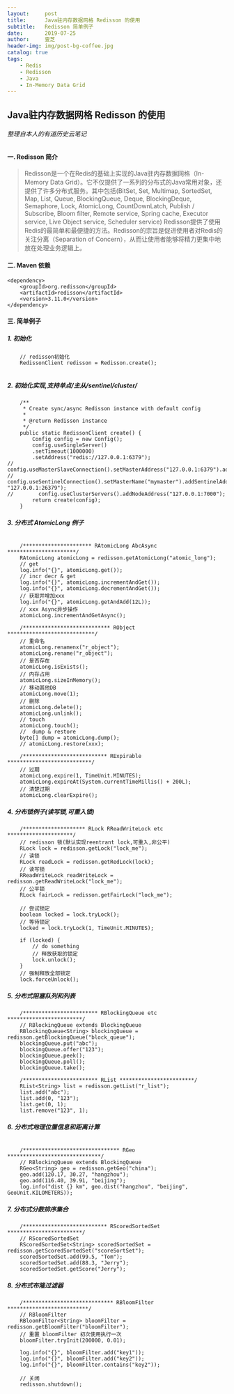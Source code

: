 ```yaml
---
layout:     post
title:      Java驻内存数据网格 Redisson 的使用
subtitle:   Redisson 简单例子
date:       2019-07-25
author:     壹芝
header-img: img/post-bg-coffee.jpg
catalog: true
tags:
    - Redis
    - Redisson
    - Java
    - In-Memory Data Grid
---
```


## Java驻内存数据网格 Redisson 的使用

###### 整理自本人的有道历史云笔记

#### 一. Redisson 简介
> Redisson是一个在Redis的基础上实现的Java驻内存数据网格（In-Memory Data Grid）。它不仅提供了一系列的分布式的Java常用对象，还提供了许多分布式服务。其中包括(BitSet, Set, Multimap, SortedSet, Map, List, Queue, BlockingQueue, Deque, BlockingDeque, Semaphore, Lock, AtomicLong, CountDownLatch, Publish / Subscribe, Bloom filter, Remote service, Spring cache, Executor service, Live Object service, Scheduler service) Redisson提供了使用Redis的最简单和最便捷的方法。Redisson的宗旨是促进使用者对Redis的关注分离（Separation of Concern），从而让使用者能够将精力更集中地放在处理业务逻辑上。

#### 二. Maven 依赖
```
<dependency>
    <groupId>org.redisson</groupId>
    <artifactId>redisson</artifactId>
    <version>3.11.0</version>
</dependency>
```

#### 三. 简单例子

##### 1. 初始化
```
    // redisson初始化
    RedissonClient redisson = Redisson.create();
        
```

##### 2. 初始化实现,支持单点/主从/sentinel/cluster/
```
    /**
     * Create sync/async Redisson instance with default config
     *
     * @return Redisson instance
     */
    public static RedissonClient create() {
        Config config = new Config();
        config.useSingleServer()
        .setTimeout(1000000)
        .setAddress("redis://127.0.0.1:6379");
//        config.useMasterSlaveConnection().setMasterAddress("127.0.0.1:6379").addSlaveAddress("127.0.0.1:6389").addSlaveAddress("127.0.0.1:6399");
//        config.useSentinelConnection().setMasterName("mymaster").addSentinelAddress("127.0.0.1:26389", "127.0.0.1:26379");
//        config.useClusterServers().addNodeAddress("127.0.0.1:7000");
        return create(config);
    }
```

##### 3. 分布式 AtomicLong 例子
```

    /********************** RAtomicLong AbcAsync **********************/
    RAtomicLong atomicLong = redisson.getAtomicLong("atomic_long");
    // get
    log.info("{}", atomicLong.get());
    // incr decr & get
    log.info("{}", atomicLong.incrementAndGet());
    log.info("{}", atomicLong.decrementAndGet());
    // 获取并增加xxx
    log.info("{}", atomicLong.getAndAdd(12L));
    // xxx Async异步操作
    atomicLong.incrementAndGetAsync();
    
    /**************************** RObject ****************************/
    // 重命名
    atomicLong.renamenx("r_object");
    atomicLong.rename("r_object");
    // 是否存在
    atomicLong.isExists();
    // 内存占用
    atomicLong.sizeInMemory();
    // 移动其他DB
    atomicLong.move(1);
    // 删除
    atomicLong.delete();
    atomicLong.unlink();
    // touch
    atomicLong.touch();
    //  dump & restore
    byte[] dump = atomicLong.dump();
    // atomicLong.restore(xxx);
    
    /*************************** RExpirable ***************************/
    // 过期
    atomicLong.expire(1, TimeUnit.MINUTES);
    atomicLong.expireAt(System.currentTimeMillis() + 200L);
    // 清楚过期
    atomicLong.clearExpire();
```

##### 4. 分布锁例子(读写锁,可重入锁)

```
    /******************** RLock RReadWriteLock etc *********************/
    // redisson 锁(默认实现reentrant lock,可重入,非公平)
    RLock lock = redisson.getLock("lock_me");
    // 读锁
    RLock readLock = redisson.getRedLock(lock);
    // 读写锁
    RReadWriteLock readWriteLock = redisson.getReadWriteLock("lock_me");
    // 公平锁
    RLock fairLock = redisson.getFairLock("lock_me");

    // 尝试锁定
    boolean locked = lock.tryLock();
    // 等待锁定
    locked = lock.tryLock(1, TimeUnit.MINUTES);

    if (locked) {
        // do something
        // 释放获取的锁定
        lock.unlock();
    }
    // 强制释放全部锁定
    lock.forceUnlock();

```

##### 5. 分布式阻塞队列和列表

```
    /************************ RBlockingQueue etc ************************/
    // RBlockingQueue extends BlockingQueue
    RBlockingQueue<String> blockingQueue = redisson.getBlockingQueue("block_queue");
    blockingQueue.put("abc");
    blockingQueue.offer("123");
    blockingQueue.peek();
    blockingQueue.poll();
    blockingQueue.take();
    
    /************************ RList ************************/
    RList<String> list = redisson.getList("r_list");
    list.add("abc");
    list.add(0, "123");
    list.get(0, 1);
    list.remove("123", 1);
```

##### 6. 分布式地理位置信息和距离计算
```

    /******************************* RGeo ******************************/
    // RBlockingQueue extends BlockingQueue
    RGeo<String> geo = redisson.getGeo("china");
    geo.add(120.17, 30.27, "hangzhou");
    geo.add(116.40, 39.91, "beijing");
    log.info("dist {} km", geo.dist("hangzhou", "beijing", GeoUnit.KILOMETERS));

```

##### 7. 分布式分数排序集合

```
    /*************************** RScoredSortedSet ************************/
    // RScoredSortedSet
    RScoredSortedSet<String> scoredSortedSet = redisson.getScoredSortedSet("scoreSortSet");
    scoredSortedSet.add(99.5, "Tom");
    scoredSortedSet.add(88.3, "Jerry");
    scoredSortedSet.getScore("Jerry");
```

##### 8. 分布式布隆过滤器

```
    /***************************** RBloomFilter **************************/
    // RBloomFilter
    RBloomFilter<String> bloomFilter = redisson.getBloomFilter("bloomFilter");
    // 重置 bloomFilter 初次使用执行一次
    bloomFilter.tryInit(200000, 0.01);

    log.info("{}", bloomFilter.add("key1"));
    log.info("{}", bloomFilter.add("key2"));
    log.info("{}", bloomFilter.contains("key2"));

    // 关闭
    redisson.shutdown();
        
```